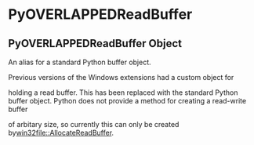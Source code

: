 # PyOVERLAPPEDReadBuffer

## PyOVERLAPPEDReadBuffer Object

An alias for a standard Python buffer object. 

Previous versions of the Windows extensions had a custom object for 

holding a read buffer.  This has been replaced with the standard Python buffer object.
Python does not provide a method for creating a read-write buffer 

of arbitary size, so currently this can only be created by[win32file::AllocateReadBuffer](win32file.md#win32fileallocatereadbuffer).